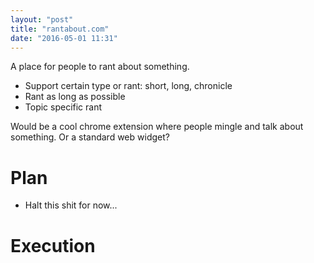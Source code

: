 ```yaml
---
layout: "post"
title: "rantabout.com"
date: "2016-05-01 11:31"
---
```


A place for people to rant about something.

+ Support certain type or rant: short, long, chronicle
+ Rant as long as possible
+ Topic specific rant

Would be a cool chrome extension where people mingle and talk about something. Or a standard web widget?

# Plan

+ Halt this shit for now...

# Execution
